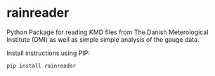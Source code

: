 # rainreader
Python Package for reading KMD files from The Danish Meterological Institute (DMI) as well as simple simple analysis of the gauge data.

Install instructions using PIP:
```
pip install rainreader
```
